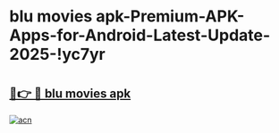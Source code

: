 # blu movies apk-Premium-APK-Apps-for-Android-Latest-Update-2025-!yc7yr

# <h2><a href="https://googleone.com">🔗👉 🔴 blu movies apk</a></h2>

[![acn](https://github.com/user-attachments/assets/0f9c940e-d8b0-45ae-aac7-cd30a18b3e1c)](https://googleone.com)

